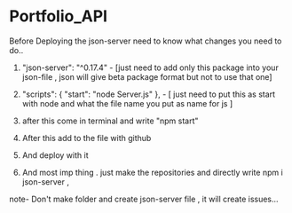# Portfolio_API

Before Deploying the json-server need to know what changes you need to do..

 1. "json-server": "^0.17.4" - [just need to add only this package into your json-file , json will give beta package format but not to use that one]

 2.  "scripts": {
    "start": "node Server.js"
  },   - [ just need to put this as start with node and what the file name you put as name for js ]


 3. after this come in terminal and write "npm start"

 4. After this add to the file with github

 5. And deploy with it

 6. And most imp thing . just make the repositories and directly write npm i json-server , 
  
  note- Don't make folder and create json-server file , it will create issues...